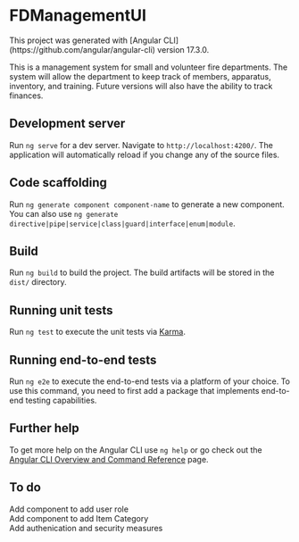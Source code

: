 # FDManagementUI

<p>This project was generated with [Angular CLI](https://github.com/angular/angular-cli) version 17.3.0.</p>
<p>This is a management system for small and volunteer fire departments. The system will allow the department to keep track of members, apparatus, inventory, and training.
Future versions will also have the ability to track finances.</p>

## Development server

Run `ng serve` for a dev server. Navigate to `http://localhost:4200/`. The application will automatically reload if you change any of the source files.

## Code scaffolding

Run `ng generate component component-name` to generate a new component. You can also use `ng generate directive|pipe|service|class|guard|interface|enum|module`.

## Build

Run `ng build` to build the project. The build artifacts will be stored in the `dist/` directory.

## Running unit tests

Run `ng test` to execute the unit tests via [Karma](https://karma-runner.github.io).

## Running end-to-end tests

Run `ng e2e` to execute the end-to-end tests via a platform of your choice. To use this command, you need to first add a package that implements end-to-end testing capabilities.

## Further help

To get more help on the Angular CLI use `ng help` or go check out the [Angular CLI Overview and Command Reference](https://angular.io/cli) page.

## To do
Add component to add user role<br/>
Add component to add Item Category<br/>
Add authenication and security measures
